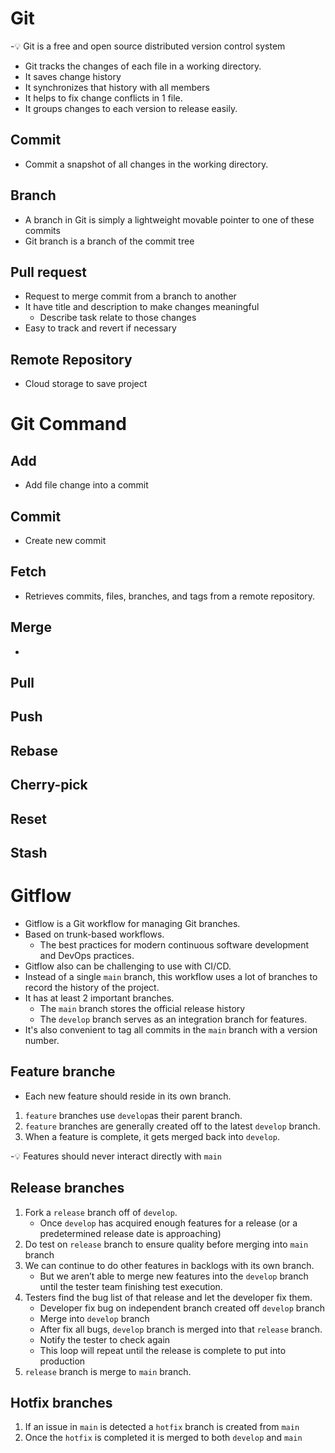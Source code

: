 # Git

-💡 Git is a free and open source distributed version control system

- Git tracks the changes of each file in a working directory.
- It saves change history
- It synchronizes that history with all members
- It helps to fix change conflicts in 1 file.
- It groups changes to each version to release easily.

## Commit 

- Commit a snapshot of all changes in the working directory.

## Branch

- A branch in Git is simply a lightweight movable pointer to one of these commits
- Git branch is a branch of the commit tree

## Pull request

- Request to merge commit from a branch to another
- It have title and description to make changes meaningful
    - Describe task relate to those changes
- Easy to track and revert if necessary

## Remote Repository

- Cloud storage to save project

# Git Command

## Add

- Add file change into a commit

## Commit

- Create new commit

## Fetch

- Retrieves commits, files, branches, and tags from a remote repository.

## Merge

- 

## Pull

## Push

## Rebase

## Cherry-pick

## Reset

## Stash

# Gitflow

- Gitflow is a Git workflow for managing Git branches.
- Based on trunk-based workflows.
    - The best practices for modern continuous software development and DevOps practices.
- Gitflow also can be challenging to use with CI/CD.
- Instead of a single `main` branch, this workflow uses a lot of branches to record the history of the project.
- It has at least 2 important branches.
    - The `main` branch stores the official release history
    - The `develop` branch serves as an integration branch for features.
- It's also convenient to tag all commits in the `main` branch with a version number.

## Feature branche

- Each new feature should reside in its own branch.
1. `feature` branches use `develop`as their parent branch.
2. `feature` branches are generally created off to the latest `develop` branch.
3. When a feature is complete, it gets merged back into `develop`.

-💡 Features should never interact directly with `main`

## Release branches

1. Fork a `release` branch off of `develop`.
    - Once `develop` has acquired enough features for a release (or a predetermined release date is approaching)
2. Do test on `release` branch to ensure quality before merging into `main` branch
3. We can continue to do other features in backlogs with its own branch.
    - But we aren’t able to merge new features into the `develop` branch until the tester team finishing test execution.
4. Testers find the bug list of that release and let the developer fix them.
    - Developer fix bug on independent branch created off `develop` branch
    - Merge into `develop` branch
    - After fix all bugs, `develop` branch is merged into that `release` branch.
    - Notify the tester to check again
    - This loop will repeat until the release is complete to put into production
5. `release` branch is merge to `main` branch.

## Hotfix branches

1. If an issue in `main` is detected a `hotfix` branch is created from `main`
2. Once the `hotfix` is completed it is merged to both `develop` and `main`
